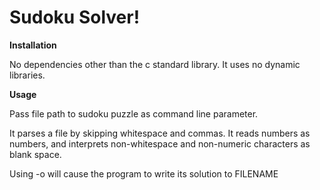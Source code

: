 # Sudoku Solver!

**Installation**

No dependencies other than the c standard library. It uses no dynamic libraries.

**Usage**

Pass file path to sudoku puzzle as command line parameter.

It parses a file by skipping whitespace and commas. It reads numbers as numbers, and
interprets non-whitespace and non-numeric characters as blank space. 

Using -o <FILENAME> will cause the program to write its solution to FILENAME


